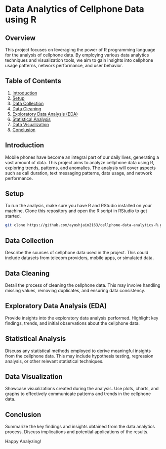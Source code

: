 

# Data Analytics of Cellphone Data using R

## Overview

This project focuses on leveraging the power of R programming language for the analysis of cellphone data. By employing various data analytics techniques and visualization tools, we aim to gain insights into cellphone usage patterns, network performance, and user behavior.

## Table of Contents

1. [Introduction](#introduction)
2. [Setup](#setup)
3. [Data Collection](#data-collection)
4. [Data Cleaning](#data-cleaning)
5. [Exploratory Data Analysis (EDA)](#exploratory-data-analysis-eda)
6. [Statistical Analysis](#statistical-analysis)
7. [Data Visualization](#data-visualization)
8. [Conclusion](#conclusion)

## Introduction

Mobile phones have become an integral part of our daily lives, generating a vast amount of data. This project aims to analyze cellphone data using R, exploring trends, patterns, and anomalies. The analysis will cover aspects such as call duration, text messaging patterns, data usage, and network performance.

## Setup

To run the analysis, make sure you have R and RStudio installed on your machine. Clone this repository and open the R script in RStudio to get started.

```bash
git clone https://github.com/ayushjain2163/cellphone-data-analytics-R.git
```

## Data Collection

Describe the sources of cellphone data used in the project. This could include datasets from telecom providers, mobile apps, or simulated data.

## Data Cleaning

Detail the process of cleaning the cellphone data. This may involve handling missing values, removing duplicates, and ensuring data consistency.

## Exploratory Data Analysis (EDA)

Provide insights into the exploratory data analysis performed. Highlight key findings, trends, and initial observations about the cellphone data.

## Statistical Analysis

Discuss any statistical methods employed to derive meaningful insights from the cellphone data. This may include hypothesis testing, regression analysis, or other relevant statistical techniques.

## Data Visualization

Showcase visualizations created during the analysis. Use plots, charts, and graphs to effectively communicate patterns and trends in the cellphone data.

## Conclusion

Summarize the key findings and insights obtained from the data analytics process. Discuss implications and potential applications of the results.



Happy Analyzing!

